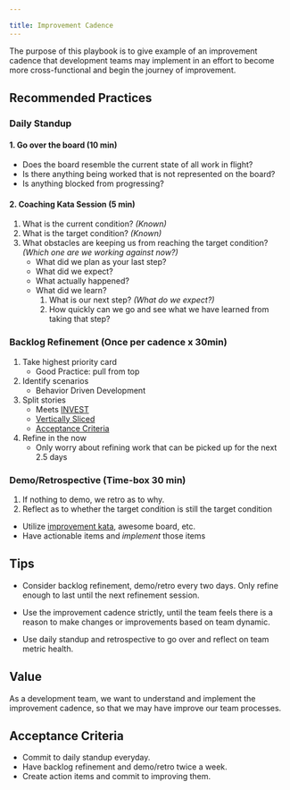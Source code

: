 ```yaml
---

title: Improvement Cadence
---
```


The purpose of this playbook is to give example of an improvement cadence that
development teams may implement in an effort to become more cross-functional and
begin the journey of improvement.

## Recommended Practices

### Daily Standup

#### 1. Go over the board (10 min)

- Does the board resemble the current state of all work in flight?
- Is there anything being worked that is not represented on the board?
- Is anything blocked from progressing?

#### 2. Coaching Kata Session (5 min)

1. What is the current condition? _(Known)_
2. What is the target condition? _(Known)_
3. What obstacles are keeping us from reaching the target condition? _(Which one are we working against now?)_
   - What did we plan as your last step?
   - What did we expect?
   - What actually happened?
   - What did we learn?
     1. What is our next step? _(What do we expect?)_
     2. How quickly can we go and see what we have learned from taking that step?

### Backlog Refinement (Once per cadence x 30min)

1. Take highest priority card
   - Good Practice: pull from top
2. Identify scenarios
   - Behavior Driven Development
3. Split stories
   - Meets [INVEST](/en/testing/glossary.html#invest)
   - [Vertically Sliced](/en/testing/glossary.html#vertical-sliced-story)
   - [Acceptance Criteria](#acceptance-criteria)
4. Refine in the now
   - Only worry about refining work that can be picked up for the next 2.5 days

### Demo/Retrospective (Time-box 30 min)

1. If nothing to demo, we retro as to why.
2. Reflect as to whether the target condition is still the target condition

- Utilize [improvement kata](./improvement-kata.html), awesome board, etc.
- Have actionable items and _implement_ those items

## Tips

- Consider backlog refinement, demo/retro every two days. Only refine enough to
  last until the next refinement session.

- Use the improvement cadence strictly, until the team feels there is a reason
  to make changes or improvements based on team dynamic.

- Use daily standup and retrospective to go over and reflect on team metric health.

## Value

As a development team, we want to understand and implement the improvement
cadence, so that we may have improve our team processes.

## Acceptance Criteria

- Commit to daily standup everyday.
- Have backlog refinement and demo/retro twice a week.
- Create action items and commit to improving them.
